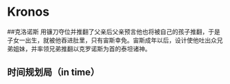 # Kronos
##克洛诺斯
用镰刀夺位并推翻了父亲后父亲预言他也将被自己的孩子推翻，于是子女一出生，就被他吞进肚里，只有宙斯幸免。宙斯成年以后，设计使他吐出众兄弟姐妹，并率领兄弟推翻以克罗诺斯为首的泰坦诸神。
## 时间规划局（in time） 
